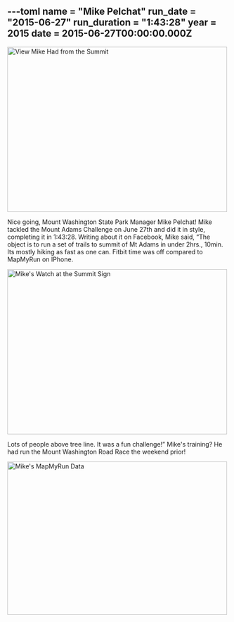 ---toml
name = "Mike Pelchat"
run_date = "2015-06-27"
run_duration = "1:43:28"
year = 2015
date = 2015-06-27T00:00:00.000Z
---
<img src="/assets/images/uploads/pelchat-view.jpg" alt="View Mike Had from the Summit" width="500" height="375" class="img-fluid">

Nice going, Mount Washington State Park Manager Mike Pelchat! Mike tackled the Mount Adams Challenge on June 27th and did it in style, completing it in 1:43:28. Writing about it on Facebook, Mike said, “The object is to run a set of trails to summit of Mt Adams in under 2hrs., 10min. Its mostly hiking as fast as one can. Fitbit time was off compared to MapMyRun on IPhone.

<img src="/assets/images/uploads/pelchat-watch.jpg" alt="Mike's Watch at the Summit Sign" width="500" height="375" class="img-fluid">

Lots of people above tree line. It was a fun challenge!” Mike's training? He had run the Mount Washington Road Race the weekend prior!

<img src="/assets/images/uploads/pelchat-map-my-run.jpg" alt="Mike's MapMyRun Data" width="500" height="348" class="img-fluid">


